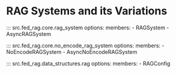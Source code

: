 # RAG Systems and its Variations

::: src.fed_rag.core.rag_system
    options:
      members:
        - RAGSystem
        - AsyncRAGSystem

::: src.fed_rag.core.no_encode_rag_system
    options:
      members:
        - NoEncodeRAGSystem
        - AsyncNoEncodeRAGSystem

::: src.fed_rag.data_structures.rag
    options:
      members:
        - RAGConfig
